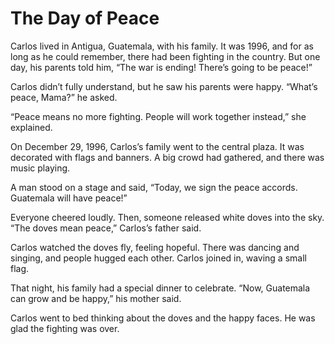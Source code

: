 # The Day of Peace

Carlos lived in Antigua, Guatemala, with his family. It was 1996, and for as long as he could remember, there had been fighting in the country. But one day, his parents told him, “The war is ending! There’s going to be peace!”

Carlos didn’t fully understand, but he saw his parents were happy. “What’s peace, Mama?” he asked.

“Peace means no more fighting. People will work together instead,” she explained.

On December 29, 1996, Carlos’s family went to the central plaza. It was decorated with flags and banners. A big crowd had gathered, and there was music playing.

A man stood on a stage and said, “Today, we sign the peace accords. Guatemala will have peace!”

Everyone cheered loudly. Then, someone released white doves into the sky. “The doves mean peace,” Carlos’s father said.

Carlos watched the doves fly, feeling hopeful. There was dancing and singing, and people hugged each other. Carlos joined in, waving a small flag.

That night, his family had a special dinner to celebrate. “Now, Guatemala can grow and be happy,” his mother said.

Carlos went to bed thinking about the doves and the happy faces. He was glad the fighting was over.

